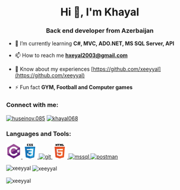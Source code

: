 <h1 align="center">Hi 👋, I'm Khayal</h1>
<h3 align="center">Back end developer from Azerbaijan</h3>

- 🌱 I’m currently learning **C#, MVC, ADO.NET, MS SQL Server, API**

- 📫 How to reach me **hxeyal2003@gmail.com**

- 📄 Know about my experiences [https://github.com/xeeyyal](https://github.com/xeeyyal)

- ⚡ Fun fact **GYM, Football and Computer games**

<h3 align="left">Connect with me:</h3>
<p align="left">
<a href="https://instagram.com/huseinov.085" target="blank"><img align="center" src="https://raw.githubusercontent.com/rahuldkjain/github-profile-readme-generator/master/src/images/icons/Social/instagram.svg" alt="huseinov.085" height="30" width="40" /></a>
<a href="https://www.youtube.com/c/khayal068" target="blank"><img align="center" src="https://raw.githubusercontent.com/rahuldkjain/github-profile-readme-generator/master/src/images/icons/Social/youtube.svg" alt="khayal068" height="30" width="40" /></a>
</p>

<h3 align="left">Languages and Tools:</h3>
<p align="left"> <a href="https://www.w3schools.com/cs/" target="_blank" rel="noreferrer"> <img src="https://raw.githubusercontent.com/devicons/devicon/master/icons/csharp/csharp-original.svg" alt="csharp" width="40" height="40"/> </a> <a href="https://www.w3schools.com/css/" target="_blank" rel="noreferrer"> <img src="https://raw.githubusercontent.com/devicons/devicon/master/icons/css3/css3-original-wordmark.svg" alt="css3" width="40" height="40"/> </a> <a href="https://git-scm.com/" target="_blank" rel="noreferrer"> <img src="https://www.vectorlogo.zone/logos/git-scm/git-scm-icon.svg" alt="git" width="40" height="40"/> </a> <a href="https://www.w3.org/html/" target="_blank" rel="noreferrer"> <img src="https://raw.githubusercontent.com/devicons/devicon/master/icons/html5/html5-original-wordmark.svg" alt="html5" width="40" height="40"/> </a> <a href="https://www.microsoft.com/en-us/sql-server" target="_blank" rel="noreferrer"> <img src="https://www.svgrepo.com/show/303229/microsoft-sql-server-logo.svg" alt="mssql" width="40" height="40"/> </a> <a href="https://postman.com" target="_blank" rel="noreferrer"> <img src="https://www.vectorlogo.zone/logos/getpostman/getpostman-icon.svg" alt="postman" width="40" height="40"/> </a> </p>

<p><img align="left" src="https://github-readme-stats.vercel.app/api/top-langs?username=xeeyyal&show_icons=true&locale=en&layout=compact" alt="xeeyyal" /></p>

<p>&nbsp;<img align="center" src="https://github-readme-stats.vercel.app/api?username=xeeyyal&show_icons=true&locale=en" alt="xeeyyal" /></p>

<p><img align="center" src="https://github-readme-streak-stats.herokuapp.com/?user=xeeyyal&" alt="xeeyyal" /></p>
